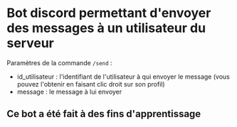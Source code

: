 # Bot discord permettant d'envoyer des messages à un utilisateur du serveur
Paramètres de la commande `/send` : 
- id_utilisateur : l'identifiant de l'utilisateur à qui envoyer le message (vous pouvez l'obtenir en faisant clic droit sur son profil)
- message : le message à lui envoyer

## Ce bot a été fait à des fins d'apprentissage